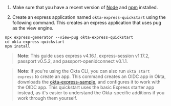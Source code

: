 
1. Make sure that you have a recent version of [Node](https://nodejs.org/en/) and [npm](https://www.npmjs.com/) installed.

1. Create an express application named `okta-express-quickstart` using the following command. This creates an express application that uses pug as the view engine.

```shell
npx express-generator --view=pug okta-express-quickstart
cd okta-express-quickstart
npm install
```

> **Note**: This guide uses express v4.16.1, express-session v1.17.2, passport v0.5.2, and passport-openidconnect v0.1.1.

> **Note**: If you're using the Okta CLI, you can also run `okta start express` to create an app. This command creates an OIDC app in Okta, downloads the [okta-express-sample](https://github.com/okta-samples/okta-express-sample), and configures it to work with the OIDC app. This quickstart uses the basic Express starter app instead, as it's easier to understand the Okta-specific additions if you work through them yourself.
